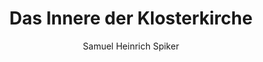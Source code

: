 ---
image: /assets/images/spiker/37b.jpg
author: Samuel Heinrich Spiker
artist: 
engraver: 
title: "Das Innere der Klosterkirche"
subtitle: 
tags:
  - Church
layout: post
---